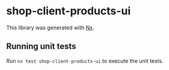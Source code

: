 # shop-client-products-ui

This library was generated with [Nx](https://nx.dev).

## Running unit tests

Run `nx test shop-client-products-ui` to execute the unit tests.
